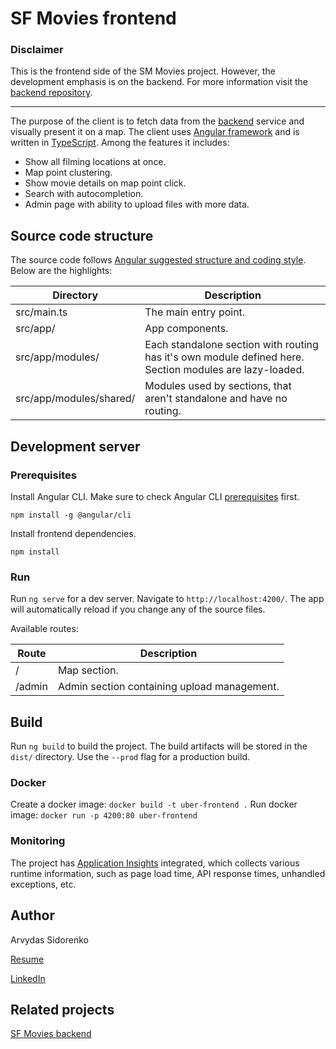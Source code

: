 # SF Movies frontend

### Disclaimer

This is the frontend side of the SM Movies project. However, the development emphasis is on the backend. For more information visit the [backend repository](https://github.com/uber-asido/backend).

---

The purpose of the client is to fetch data from the [backend](https://github.com/uber-asido/backend) service and visually present it on a map. The client uses [Angular framework](https://angular.io/) and is written in [TypeScript](https://www.typescriptlang.org/). Among the features it includes:
* Show all filming locations at once.
* Map point clustering.
* Show movie details on map point click.
* Search with autocompletion.
* Admin page with ability to upload files with more data.

## Source code structure

The source code follows [Angular suggested structure and coding style](https://angular.io/guide/styleguide). Below are the highlights:

Directory | Description
--- | ---
src/main.ts | The main entry point.
src/app/ | App components.
src/app/modules/ | Each standalone section with routing has it's own module defined here. Section modules are lazy-loaded.
src/app/modules/shared/ | Modules used by sections, that aren't standalone and have no routing.

## Development server

### Prerequisites

Install Angular CLI. Make sure to check Angular CLI [prerequisites](https://github.com/angular/angular-cli#prerequisites) first.
```
npm install -g @angular/cli
```

Install frontend dependencies.
```
npm install
```

### Run

Run `ng serve` for a dev server. Navigate to `http://localhost:4200/`. The app will automatically reload if you change any of the source files.

Available routes:

Route | Description
--- | ---
/ | Map section.
/admin | Admin section containing upload management.

## Build

Run `ng build` to build the project. The build artifacts will be stored in the `dist/` directory. Use the `--prod` flag for a production build.

### Docker

Create a docker image: `docker build -t uber-frontend .`
Run docker image: `docker run -p 4200:80 uber-frontend`

### Monitoring

The project has [Application Insights](https://azure.microsoft.com/en-us/services/application-insights/) integrated, which collects various runtime information, such as page load time, API response times, unhandled exceptions, etc.

## Author

Arvydas Sidorenko

[Resume](https://drive.google.com/open?id=1rp6DXQoXR7WZFy2ogMdRpWNTGJtF22EA)

[LinkedIn](www.linkedin.com/in/arvydassidorenko)

## Related projects

[SF Movies backend](https://github.com/uber-asido/backend)
